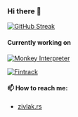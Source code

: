 ### Hi there 👋

<!--
![GitHub stats](https://github-readme-stats.vercel.app/api?username=zivlakmilos&show_icons=true&theme=transparent)
-->

[![GitHub Streak](https://streak-stats.demolab.com?user=zivlakmilos&theme=transparent)](https://git.io/streak-stats)

#### Currently working on

[![Monkey Interpreter](https://github-readme-stats.vercel.app/api/pin/?username=zivlakmilos&theme=transparent&repo=ts-monkey-interpreter)](https://github.com/zivlakmilos/ts-monkey-interpreter)

[![Fintrack](https://github-readme-stats.vercel.app/api/pin/?username=zivlakmilos&theme=transparent&repo=fintrack)](https://github.com/zivlakmilos/fintrack)

#### 📫 How to reach me:

- [zivlak.rs](https://zivlak.rs)

<!--

**zivlakmilos/zivlakmilos** is a ✨ _special_ ✨ repository because its `README.md` (this file) appears on your GitHub profile.

Here are some ideas to get you started:

- 🔭 I’m currently working on ...
- 🌱 I’m currently learning ...
- 👯 I’m looking to collaborate on ...
- 🤔 I’m looking for help with ...
- 💬 Ask me about ...
- 📫 How to reach me: ...
- 😄 Pronouns: ...
- ⚡ Fun fact: ...
-->
